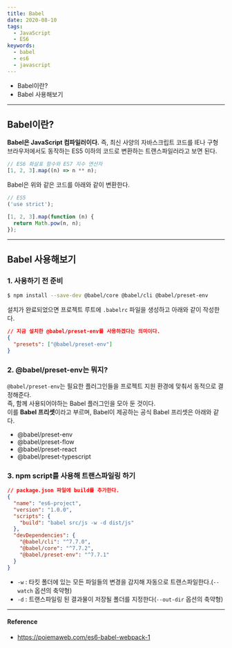 ```yaml
---
title: Babel
date: 2020-08-10
tags:
  - JavaScript
  - ES6
keywords:
  - babel
  - es6
  - javascript
---
```


- Babel이란?
- Babel 사용해보기

---

## Babel이란?

**Babel은 JavaScript 컴파일러이다.**
즉, 최신 사양의 자바스크립트 코드를 IE나 구형 브라우저에서도 동작하는 ES5 이하의 코드로 변환하는 트랜스파일러라고 보면 된다.

```javascript
// ES6 화살표 함수와 ES7 지수 연산자
[1, 2, 3].map((n) => n ** n);
```

Babel은 위와 같은 코드를 아래와 같이 변환한다.

```javascript
// ES5
('use strict');

[1, 2, 3].map(function (n) {
  return Math.pow(n, n);
});
```

---

## Babel 사용해보기

### 1. 사용하기 전 준비

```bash
$ npm install --save-dev @babel/core @babel/cli @babel/preset-env
```

설치가 완료되었으면 프로젝트 루트에 `.babelrc` 파일을 생성하고 아래와 같이 작성한다.

```json
// 지금 설치한 @babel/preset-env를 사용하겠다는 의미이다.
{
  "presets": ["@babel/preset-env"]
}
```

### 2. @babel/preset-env는 뭐지?

`@babel/preset-env`는 필요한 플러그인들을 프로젝트 지원 환경에 맞춰서 동적으로 결정해준다.  
즉, 함께 사용되어야하는 Babel 플러그인을 모아 둔 것이다.  
이를 **Babel 프리셋**이라고 부르며, Babel이 제공하는 공식 Babel 프리셋은 아래와 같다.

- @babel/preset-env
- @babel/preset-flow
- @babel/preset-react
- @babel/preset-typescript

### 3. npm script를 사용해 트랜스파일링 하기

```json
// package.json 파일에 build를 추가한다.
{
  "name": "es6-project",
  "version": "1.0.0",
  "scripts": {
    "build": "babel src/js -w -d dist/js"
  },
  "devDependencies": {
    "@babel/cli": "^7.7.0",
    "@babel/core": "^7.7.2",
    "@babel/preset-env": "^7.7.1"
  }
}
```

- `-w` : 타킷 폴더에 있는 모든 파일들의 변경을 감지해 자동으로 트랜스파일한다.(`--watch` 옵션의 축약형)
- `-d` : 트랜스파일링 된 결과물이 저장될 폴더를 지정한다(`--out-dir` 옵션의 축약형)

---

#### Reference

- https://poiemaweb.com/es6-babel-webpack-1
